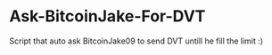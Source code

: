 # Ask-BitcoinJake-For-DVT
Script that auto ask BitcoinJake09 to send DVT untill he fill the limit :)

